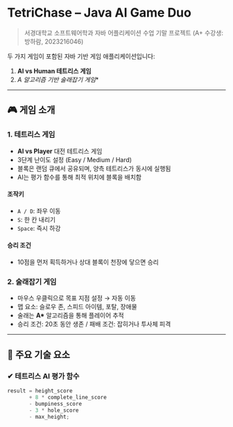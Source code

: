# TetriChase – Java AI Game Duo

> 서경대학교 소프트웨어학과 자바 어플리케이션 수업 기말 프로젝트 (A+ 수강생: 방하람, 2023216046)

두 가지 게임이 포함된 자바 기반 게임 애플리케이션입니다:  
1. **AI vs Human 테트리스 게임**  
2. **A* 알고리즘 기반 술래잡기 게임**

---

## 🎮 게임 소개

### 1. 테트리스 게임
- **AI vs Player** 대전 테트리스 게임
- 3단계 난이도 설정 (Easy / Medium / Hard)
- 블록은 랜덤 큐에서 공유되며, 양측 테트리스가 동시에 실행됨
- AI는 평가 함수를 통해 최적 위치에 블록을 배치함

#### 조작키
- `A / D`: 좌우 이동  
- `S`: 한 칸 내리기  
- `Space`: 즉시 하강

#### 승리 조건
- 10점을 먼저 획득하거나 상대 블록이 천장에 닿으면 승리

### 2. 술래잡기 게임
- 마우스 우클릭으로 목표 지점 설정 → 자동 이동
- 맵 요소: 슬로우 존, 스피드 아이템, 포탈, 장애물
- 술래는 **A\*** 알고리즘을 통해 플레이어 추적
- 승리 조건: 20초 동안 생존 / 패배 조건: 잡히거나 투사체 피격

---

## 🧠 주요 기술 요소

### ✔ 테트리스 AI 평가 함수
```java
result = height_score 
       + 8 * complete_line_score 
       - bumpiness_score 
       - 3 * hole_score 
       - max_height;

